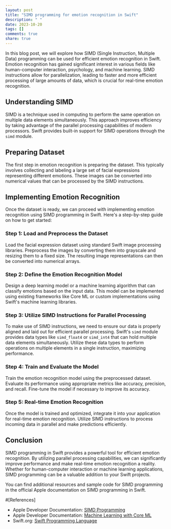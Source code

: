 ```yaml
---
layout: post
title: "SIMD programming for emotion recognition in Swift"
description: " "
date: 2023-10-20
tags: []
comments: true
share: true
---
```


In this blog post, we will explore how SIMD (Single Instruction, Multiple Data) programming can be used for efficient emotion recognition in Swift. Emotion recognition has gained significant interest in various fields like human-computer interaction, psychology, and machine learning. SIMD instructions allow for parallelization, leading to faster and more efficient processing of large amounts of data, which is crucial for real-time emotion recognition.

## Understanding SIMD

SIMD is a technique used in computing to perform the same operation on multiple data elements simultaneously. This approach improves efficiency by taking advantage of the parallel processing capabilities of modern processors. Swift provides built-in support for SIMD operations through the `simd` module.

## Preparing Dataset

The first step in emotion recognition is preparing the dataset. This typically involves collecting and labeling a large set of facial expressions representing different emotions. These images can be converted into numerical values that can be processed by the SIMD instructions.

## Implementing Emotion Recognition

Once the dataset is ready, we can proceed with implementing emotion recognition using SIMD programming in Swift. Here's a step-by-step guide on how to get started:

### Step 1: Load and Preprocess the Dataset

Load the facial expression dataset using standard Swift image processing libraries. Preprocess the images by converting them into grayscale and resizing them to a fixed size. The resulting image representations can then be converted into numerical arrays.

### Step 2: Define the Emotion Recognition Model

Design a deep learning model or a machine learning algorithm that can classify emotions based on the input data. This model can be implemented using existing frameworks like Core ML or custom implementations using Swift's machine learning libraries.

### Step 3: Utilize SIMD Instructions for Parallel Processing

To make use of SIMD instructions, we need to ensure our data is properly aligned and laid out for efficient parallel processing. Swift's `simd` module provides data types like `simd_float4` or `simd_int4` that can hold multiple data elements simultaneously. Utilize these data types to perform operations on multiple elements in a single instruction, maximizing performance.

### Step 4: Train and Evaluate the Model

Train the emotion recognition model using the preprocessed dataset. Evaluate its performance using appropriate metrics like accuracy, precision, and recall. Fine-tune the model if necessary to improve its accuracy.

### Step 5: Real-time Emotion Recognition

Once the model is trained and optimized, integrate it into your application for real-time emotion recognition. Utilize SIMD instructions to process incoming data in parallel and make predictions efficiently.

## Conclusion

SIMD programming in Swift provides a powerful tool for efficient emotion recognition. By utilizing parallel processing capabilities, we can significantly improve performance and make real-time emotion recognition a reality. Whether for human-computer interaction or machine learning applications, SIMD programming can be a valuable addition to your Swift projects.

You can find additional resources and sample code for SIMD programming in the official Apple documentation on SIMD programming in Swift.

#[References]
- Apple Developer Documentation: [SIMD Programming](https://developer.apple.com/documentation/simd)
- Apple Developer Documentation: [Machine Learning with Core ML](https://developer.apple.com/machine-learning/)
- Swift.org: [Swift Programming Language](https://swift.org)